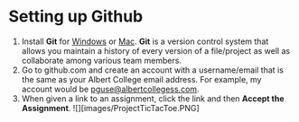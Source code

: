 # Setting up Github

1. Install **Git** for [Windows](https://git-scm.com/download/win) or [Mac](https://git-scm.com/download/mac).  **Git** is a version control system that allows you maintain a history of every version of a file/project as well as collaborate among various team members.
2. Go to github.com and create an account with a username/email that is the same as your Albert College email address.  For example, my account would be pguse@albertcollegess.com.
3. When given a link to an assignment, click the link and then **Accept the Assignment**.
![][images/ProjectTicTacToe.PNG]
